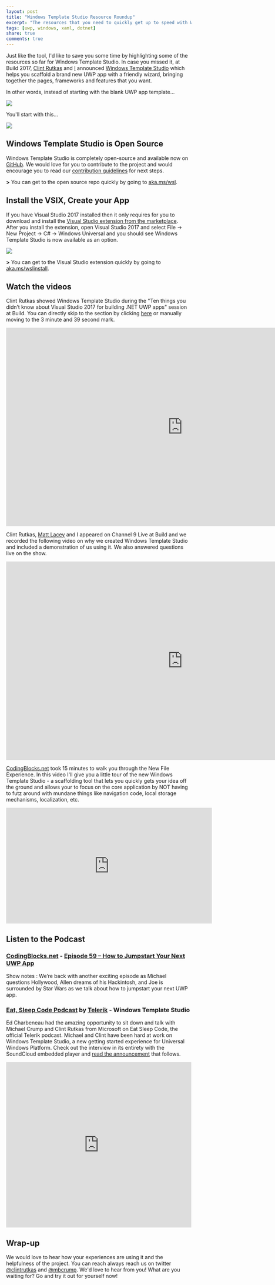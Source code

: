 ```yaml
---
layout: post
title: "Windows Template Studio Resource Roundup"
excerpt: "The resources that you need to quickly get up to speed with Windows Template Studio"
tags: [uwp, windows, xaml, dotnet]
share: true
comments: true
---
```


Just like the tool, I'd like to save you some time by highlighting some of the resources so far for Windows Template Studio. In case you missed it, at Build 2017, [Clint Rutkas](http://twitter.com/clintrutkas) and [I](http://twitter.com/mbcrump) announced [Windows Template Studio](https://github.com/Microsoft/WindowsTemplateStudio) which helps you scaffold a brand new UWP app with a friendly wizard, bringing together the pages, frameworks and features that you want. 

In other words, instead of starting with the blank UWP app template...

![](/files/uwpblankapp.png)

You'll start with this...

![](/files/wtsfinalapp.gif)

## Windows Template Studio is Open Source

Windows Template Studio is completely open-source and available now on [GitHub](https://github.com/Microsoft/WindowsTemplateStudio). We would love for you to contribute to the project and would encourage you to read our [contribution guidelines](https://github.com/Microsoft/WindowsTemplateStudio/blob/master/CONTRIBUTING.md) for next steps. 

**>** You can get to the open source repo quickly by going to [aka.ms/wsl](http://aka.ms/wsl).

## Install the VSIX, Create your App

If you have Visual Studio 2017 installed then it only requires for you to download and install the [Visual Studio extension from the marketplace](https://marketplace.visualstudio.com/items?itemName=WASTeamAccount.WindowsTemplateStudio). After you install the extension, open Visual Studio 2017 and select File → New Project → C# → Windows Universal and you should see Windows Template Studio is now available as an option. 

![](/files/VSTemplate.png)

**>** You can get to the Visual Studio extension quickly by going to [aka.ms/wslinstall](http://aka.ms/wslinstall).

## Watch the videos

Clint Rutkas showed Windows Template Studio during the "Ten things you didn’t know about Visual Studio 2017 for building .NET UWP apps" session at Build. You can directly skip to the section by clicking [here](https://channel9.msdn.com/Events/Build/2017/B8096/player#time=3m39s) or manually moving to the 3 minute and 39 second mark. 

<iframe src="https://channel9.msdn.com/Events/Build/2017/B8096/player" width="960" height="540" allowFullScreen frameBorder="0"></iframe>

Clint Rutkas, [Matt Lacey](http://twitter.com/mrlacy) and I appeared on Channel 9 Live at Build and we recorded the following video on why we created Windows Template Studio and included a demonstration of us using it. We also answered questions live on the show. 

<iframe src="https://channel9.msdn.com/Events/Build/2017/C9L12/player" width="960" height="540" allowFullScreen frameBorder="0"></iframe>

[CodingBlocks.net](http://CodingBlocks.net) took 15 minutes to walk you through the New File Experience. 
In this video I'll give you a little tour of the new Windows Template Studio - a scaffolding tool that lets you quickly gets your idea off the ground and allows your to focus on the core application by NOT having to futz around with mundane things like navigation code, local storage mechanisms, localization, etc.

<iframe width="560" height="315" src="https://www.youtube.com/embed/lv_mWybB1PM" frameborder="0" allowfullscreen></iframe>

## Listen to the Podcast

### [CodingBlocks.net](http://CodingBlocks.net) - [Episode 59 – How to Jumpstart Your Next UWP App](http://www.codingblocks.net/podcast/how-to-jumpstart-your-next-app/)

Show notes : We’re back with another exciting episode as Michael questions Hollywood, Allen dreams of his Hackintosh, and Joe is surrounded by Star Wars as we talk about how to jumpstart your next UWP app.

### [Eat, Sleep Code Podcast](https://soundcloud.com/esc-podcast/) by [Telerik](http://www.progress.com) - Windows Template Studio

Ed Charbeneau had the amazing opportunity to sit down and talk with Michael Crump and Clint Rutkas from Microsoft on Eat Sleep Code, the official Telerik podcast. Michael and Clint have been hard at work on Windows Template Studio, a new getting started experience for Universal Windows Platform. Check out the interview in its entirety with the SoundCloud embedded player and [read the announcement](http://developer.telerik.com/topics/net/announcing-windows-template-studio/) that follows. 

<iframe width="100%" height="450" scrolling="no" frameborder="no" src="https://w.soundcloud.com/player/?url=https%3A//api.soundcloud.com/tracks/322223981&amp;auto_play=false&amp;hide_related=false&amp;show_comments=true&amp;show_user=true&amp;show_reposts=false&amp;visual=true"></iframe>

## Wrap-up

We would love to hear how your experiences are using it and the helpfulness of the project. You can reach always reach us on twitter [@clintrutkas](http://twitter.com/clintrutkas) and [@mbcrump](http://twitter.com/mbcrump). We'd love to hear from you!   What are you waiting for? Go and try it out for yourself now!
